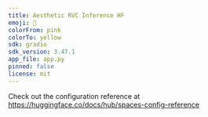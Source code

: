 ```yaml
---
title: Aesthetic RVC Inference HF
emoji: 🦀
colorFrom: pink
colorTo: yellow
sdk: gradio
sdk_version: 3.47.1
app_file: app.py
pinned: false
license: mit
---
```


Check out the configuration reference at https://huggingface.co/docs/hub/spaces-config-reference
